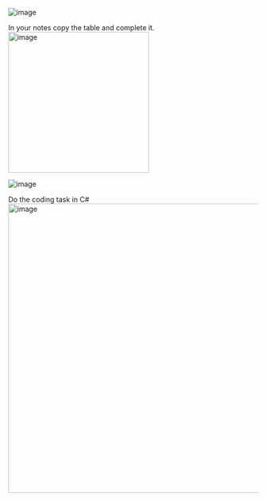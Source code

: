 ![image](https://github.com/MrAStone/StartEndCodeFixingTask/assets/60425249/d34dad5e-a403-4d6e-863f-2d3ebcd4b873)

In your notes copy the table and complete it.
<img width="283" alt="image" src="https://github.com/user-attachments/assets/43a7af17-2de5-4861-860d-3a7744c2fb22" />

![image](https://github.com/MrAStone/StartEndCodeFixingTask/assets/60425249/2c96d63f-1681-4b62-b50b-48fb68eba186)

Do the coding task in C#
<img width="581" alt="image" src="https://github.com/user-attachments/assets/07fd5904-493d-45c8-8631-7cad84462f61" />
